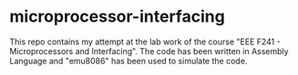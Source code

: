 # microprocessor-interfacing
This repo contains my attempt at the lab work of the course "EEE F241 - Microprocessors and Interfacing". The code has been written in Assembly Language and "emu8086" has been used to simulate the code.
